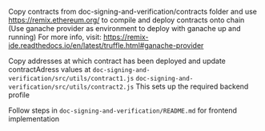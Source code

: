 Copy contracts from doc-signing-and-verification/contracts folder and use  https://remix.ethereum.org/ to compile and deploy contracts onto chain 
(Use ganache provider as environment to deploy with ganache up and running)
For more info, visit: https://remix-ide.readthedocs.io/en/latest/truffle.html#ganache-provider

Copy addresses at which contract has been deployed and update contractAdress values at 
`doc-signing-and-verification/src/utils/contract1.js`
`doc-signing-and-verification/src/utils/contract2.js` 
This sets up the required backend profile

Follow steps in `doc-signing-and-verification/README.md` for frontend implementation

